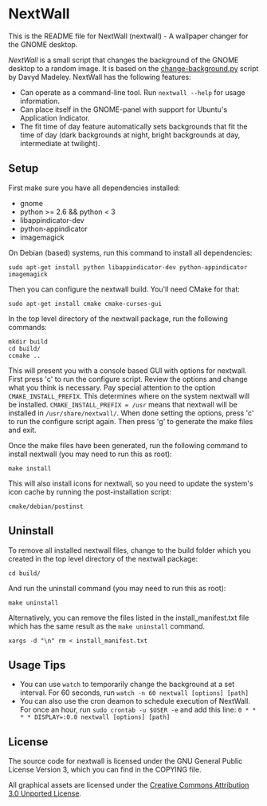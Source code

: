 # NextWall

This is the README file for NextWall (nextwall) - A wallpaper changer for the
GNOME desktop.

*NextWall* is a small script that changes the background of the GNOME desktop
to a random image. It is based on the [change-background.py](http://oracle.bridgewayconsulting.com.au/~danni/misc/change-background-py.html)
script by Davyd Madeley. NextWall has the following features:

* Can operate as a command-line tool. Run <code>nextwall --help</code> for
  usage information.
* Can place itself in the GNOME-panel with support for Ubuntu's Application
  Indicator.
* The fit time of day feature automatically sets backgrounds that fit the time
  of day (dark backgrounds at night, bright backgrounds at day, intermediate at
  twilight).

## Setup

First make sure you have all dependencies installed:

* gnome
* python >= 2.6 && python < 3
* libappindicator-dev
* python-appindicator
* imagemagick

On Debian (based) systems, run this command to install all dependencies:

    sudo apt-get install python libappindicator-dev python-appindicator imagemagick

Then you can configure the nextwall build. You'll need CMake for that:

    sudo apt-get install cmake cmake-curses-gui

In the top level directory of the nextwall package, run the following commands:

    mkdir build
    cd build/
    ccmake ..

This will present you with a console based GUI with options for nextwall.
First press 'c' to run the configure script. Review the options and change what
you think is necessary. Pay special attention to the option `CMAKE_INSTALL_PREFIX`.
This determines where on the system nextwall will be installed.
`CMAKE_INSTALL_PREFIX = /usr` means that nextwall will be installed in
`/usr/share/nextwall/`. When done setting the options, press 'c' to run the
configure script again. Then press 'g' to generate the make files and exit.

Once the make files have been generated, run the following command to install
nextwall (you may need to run this as root):

    make install

This will also install icons for nextwall, so you need to update the system's
icon cache by running the post-installation script:

    cmake/debian/postinst


## Uninstall

To remove all installed nextwall files, change to the build folder which you
created in the top level directory of the nextwall package:

    cd build/

And run the uninstall command (you may need to run this as root):

    make uninstall

Alternatively, you can remove the files listed in the install_manifest.txt file
which has the same result as the `make uninstall` command.

    xargs -d "\n" rm < install_manifest.txt


## Usage Tips
* You can use `watch` to temporarily change the background at a set interval.
  For 60 seconds, run `watch -n 60 nextwall [options] [path]`
* You can also use the cron deamon to schedule execution of NextWall. For once
  an hour, run `sudo crontab -u $USER -e` and add this line:
  ``0 * * * * DISPLAY=:0.0 nextwall [options] [path]``


## License

The source code for nextwall is licensed under the GNU General Public License
Version 3, which you can find in the COPYING file.

All graphical assets are licensed under the
[Creative Commons Attribution 3.0 Unported License](http://creativecommons.org/licenses/by/3.0/).

